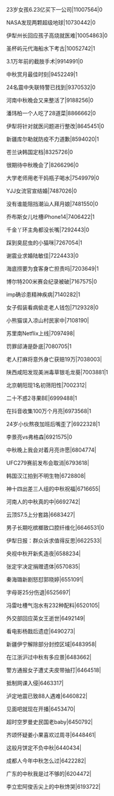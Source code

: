 23岁女孩6.23亿买下一公司|11007564|0

NASA发现两颗超级地球|10730442|0

伊犁州长回应孩子高烧就医难|10054863|0

圣杯屿元代海船水下考古|10052742|1

3.1万年前的截肢手术|9914991|0

中秋赏月最佳时刻|9452249|1

24名震中失联特警已找到|9370532|0

河南中秋晚会又来整活了|9188256|0

潘玮柏一个人吃了28道菜|8866662|0

伊犁将针对就医问题进行整改|8645451|0

新疆库尔勒就防疫不力道歉|8594020|1

苍兰诀韩国定档|8325726|0

很期待中秋晚会了|8266296|0

大学老师用老干妈瓶子喝水|7549979|0

YJJ女流官宣结婚|7487026|0

没有谁能阻挡潮汕人拜月娘|7481550|0

乔布斯女儿吐槽iPhone14|7406422|1

千金丫环主角都没长嘴|7292443|0

踩到臭屁虫的小猫咪|7267054|1

谢震业求婚陆敏佳|7224433|0

海底捞要为食客身亡担责吗|7203649|1

博尔特200米赛会纪录被破|7167575|0

imp确诊患精神疾病|7140282|1

女子假装看病偷走老人钱包|7129328|0

小熊猫误入凉山村民家中|7108190|

苏里南Netflix上线|7097498|

罚罪邱涛是卧底|7080705|1

老人打麻将意外身亡获赔19万|7038003|

陕西咸阳发现美洲毒草银毛龙葵|7003881|1

北京朝阳现1名初筛阳性|7002312|

二十不惑2寻果BE|6999488|1

在抖音收集100万个月亮|6973568|1

24岁小伙熬夜加班后嘴歪了|6922328|1

李景亮vs弗格森|6921575|0

中秋晚上我会对着月亮许愿|6804774|

UFC279赛前发布会取消|6793618|

韩国汉江拍到不明生物|6728808|

神十四出差三人组的中秋祝福|6716655|

河南人的中秋真的中|6692742|

云顶S7.5上分套路|6683427|

男子长期吃槟榔致口腔纤维化|6646531|0

伊犁日报：群众诉求值得反思|6622533|

央视中秋开新炙造夜|6588234|

张定宇决定捐赠遗体|6570835|

秦海璐新剧怒怼郭晓婷|6551091|

字母哥25分伤退|6525697|

冯雷吐槽气泡水有232种配料|6520105|

外交部回应英女王逝世|6492149|

看电影杨戬后遗症|6490273|

新疆伊宁解除部分封控区域|6483958|

在江浙沪过中秋有多应景|6483662|

警方通报女子遭丈夫皮带抽打|6464518|

抵制网课入侵|6463317|

泸定地震已致88人遇难|6460822|

见面吧就现在开播|6453470|

超时空罗曼史民国老baby|6450792|

齐颂怀疑姜小果喜欢过周寻|6448461|

这般月饼定不负中秋|6440434|

成都人今年中秋怎么过|6422282|

广东的中秋我是过不够的|6204472|

李立宏阿俊舌尖上的中秋馋哭|6193722|

